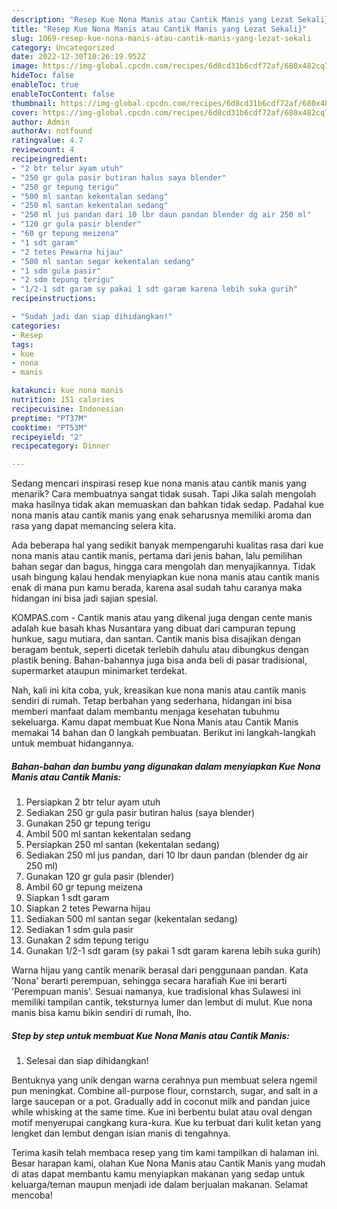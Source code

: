```yaml
---
description: "Resep Kue Nona Manis atau Cantik Manis yang Lezat Sekali}"
title: "Resep Kue Nona Manis atau Cantik Manis yang Lezat Sekali}"
slug: 1069-resep-kue-nona-manis-atau-cantik-manis-yang-lezat-sekali
category: Uncategorized
date: 2022-12-30T10:26:19.952Z
image: https://img-global.cpcdn.com/recipes/6d8cd31b6cdf72af/680x482cq70/kue-nona-manis-atau-cantik-manis-foto-resep-utama.jpg
hideToc: false
enableToc: true
enableTocContent: false
thumbnail: https://img-global.cpcdn.com/recipes/6d8cd31b6cdf72af/680x482cq70/kue-nona-manis-atau-cantik-manis-foto-resep-utama.jpg
cover: https://img-global.cpcdn.com/recipes/6d8cd31b6cdf72af/680x482cq70/kue-nona-manis-atau-cantik-manis-foto-resep-utama.jpg
author: Admin
authorAv: notfound
ratingvalue: 4.7
reviewcount: 4
recipeingredient:
- "2 btr telur ayam utuh"
- "250 gr gula pasir butiran halus saya blender"
- "250 gr tepung terigu"
- "500 ml santan kekentalan sedang"
- "250 ml santan kekentalan sedang"
- "250 ml jus pandan dari 10 lbr daun pandan blender dg air 250 ml"
- "120 gr gula pasir blender"
- "60 gr tepung meizena"
- "1 sdt garam"
- "2 tetes Pewarna hijau"
- "500 ml santan segar kekentalan sedang"
- "1 sdm gula pasir"
- "2 sdm tepung terigu"
- "1/2-1 sdt garam sy pakai 1 sdt garam karena lebih suka gurih"
recipeinstructions:

- "Sudah jadi dan siap dihidangkan!"
categories:
- Resep
tags:
- kue
- nona
- manis

katakunci: kue nona manis 
nutrition: 151 calories
recipecuisine: Indonesian
preptime: "PT37M"
cooktime: "PT53M"
recipeyield: "2"
recipecategory: Dinner

---
```



Sedang mencari inspirasi resep kue nona manis atau cantik manis yang menarik? Cara membuatnya sangat tidak susah. Tapi Jika salah mengolah maka hasilnya tidak akan memuaskan dan bahkan tidak sedap. Padahal kue nona manis atau cantik manis yang enak seharusnya memiliki aroma dan rasa yang dapat memancing selera kita.


Ada beberapa hal yang sedikit banyak mempengaruhi kualitas rasa dari kue nona manis atau cantik manis, pertama dari jenis bahan, lalu pemilihan bahan segar dan bagus, hingga cara mengolah dan menyajikannya. Tidak usah bingung kalau hendak menyiapkan kue nona manis atau cantik manis enak di mana pun kamu berada, karena asal sudah tahu caranya maka hidangan ini bisa jadi sajian spesial.

KOMPAS.com - Cantik manis atau yang dikenal juga dengan cente manis adalah kue basah khas Nusantara yang dibuat dari campuran tepung hunkue, sagu mutiara, dan santan. Cantik manis bisa disajikan dengan beragam bentuk, seperti dicetak terlebih dahulu atau dibungkus dengan plastik bening. Bahan-bahannya juga bisa anda beli di pasar tradisional, supermarket ataupun minimarket terdekat.


Nah, kali ini kita coba, yuk, kreasikan kue nona manis atau cantik manis sendiri di rumah. Tetap berbahan yang sederhana, hidangan ini bisa memberi manfaat dalam membantu menjaga kesehatan tubuhmu sekeluarga. Kamu dapat membuat Kue Nona Manis atau Cantik Manis memakai 14 bahan dan 0 langkah pembuatan. Berikut ini langkah-langkah untuk membuat hidangannya.

<!--inarticleads1-->

##### Bahan-bahan dan bumbu yang digunakan dalam menyiapkan Kue Nona Manis atau Cantik Manis:

1. Persiapkan 2 btr telur ayam utuh
1. Sediakan 250 gr gula pasir butiran halus (saya blender)
1. Gunakan 250 gr tepung terigu
1. Ambil 500 ml santan kekentalan sedang
1. Persiapkan 250 ml santan (kekentalan sedang)
1. Sediakan 250 ml jus pandan, dari 10 lbr daun pandan (blender dg air 250 ml)
1. Gunakan 120 gr gula pasir (blender)
1. Ambil 60 gr tepung meizena
1. Siapkan 1 sdt garam
1. Siapkan 2 tetes Pewarna hijau
1. Sediakan 500 ml santan segar (kekentalan sedang)
1. Sediakan 1 sdm gula pasir
1. Gunakan 2 sdm tepung terigu
1. Gunakan 1/2-1 sdt garam (sy pakai 1 sdt garam karena lebih suka gurih)


Warna hijau yang cantik menarik berasal dari penggunaan pandan. Kata &#39;Nona&#39; berarti perempuan, sehingga secara harafiah Kue ini berarti &#39;Perempuan manis&#39;. Sesuai namanya, kue tradisional khas Sulawesi ini memiliki tampilan cantik, teksturnya lumer dan lembut di mulut. Kue nona manis bisa kamu bikin sendiri di rumah, lho. 

<!--inarticleads2-->

##### Step by step untuk membuat Kue Nona Manis atau Cantik Manis:


1. Selesai dan siap dihidangkan!

Bentuknya yang unik dengan warna cerahnya pun membuat selera ngemil pun meningkat. Combine all-purpose flour, cornstarch, sugar, and salt in a large saucepan or a pot. Gradually add in coconut milk and pandan juice while whisking at the same time. Kue ini berbentu bulat atau oval dengan motif menyerupai cangkang kura-kura. Kue ku terbuat dari kulit ketan yang lengket dan lembut dengan isian manis di tengahnya. 

Terima kasih telah membaca resep yang tim kami tampilkan di halaman ini. Besar harapan kami, olahan Kue Nona Manis atau Cantik Manis yang mudah di atas dapat membantu kamu menyiapkan makanan yang sedap untuk keluarga/teman maupun menjadi ide dalam berjualan makanan. Selamat mencoba!
